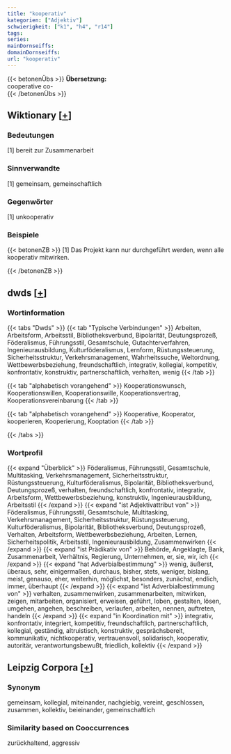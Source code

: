 ```yaml
---
title: "kooperativ"
kategorien: ["Adjektiv"]
schwierigkeit: ["k1", "h4", "r14"]
tags:
series:
mainDornseiffs:
domainDornseiffs:
url: "kooperativ"
---
```


{{< betonenÜbs >}}
**Übersetzung:**  
cooperative co-  
{{< /betonenÜbs >}}

## Wiktionary [[+](https://de.wiktionary.org/wiki/kooperativ)]

### Bedeutungen
[1] bereit zur Zusammenarbeit  

### Sinnverwandte
[1] gemeinsam, gemeinschaftlich  

### Gegenwörter
[1] unkooperativ  

### Beispiele
{{< betonenZB >}}
[1] Das Projekt kann nur durchgeführt werden, wenn alle kooperativ mitwirken.  

{{< /betonenZB >}}


## dwds [[+](https://www.dwds.de/wb/kooperativ)]

### Wortinformation
{{< tabs "Dwds" >}}
{{< tab "Typische Verbindungen" >}}
Arbeiten, Arbeitsform, Arbeitsstil, Bibliotheksverbund, Bipolarität, Deutungsprozeß, Föderalismus, Führungsstil, Gesamtschule, Gutachterverfahren, Ingenieurausbildung, Kulturföderalismus, Lernform, Rüstungssteuerung, Sicherheitsstruktur, Verkehrsmanagement, Wahrheitssuche, Weltordnung, Wettbewerbsbeziehung, freundschaftlich, integrativ, kollegial, kompetitiv, konfrontativ, konstruktiv, partnerschaftlich, verhalten, wenig
{{< /tab >}}

{{< tab "alphabetisch vorangehend" >}}
Kooperationswunsch, Kooperationswillen, Kooperationswille, Kooperationsvertrag, Kooperationsvereinbarung
{{< /tab >}}

{{< tab "alphabetisch vorangehend" >}}
Kooperative, Kooperator, kooperieren, Kooperierung, Kooptation
{{< /tab >}}

{{< /tabs >}}

### Wortprofil
{{< expand "Überblick" >}} Föderalismus, Führungsstil, Gesamtschule, Multitasking, Verkehrsmanagement, Sicherheitsstruktur, Rüstungssteuerung, Kulturföderalismus, Bipolarität, Bibliotheksverbund, Deutungsprozeß, verhalten, freundschaftlich, konfrontativ, integrativ, Arbeitsform, Wettbewerbsbeziehung, konstruktiv, Ingenieurausbildung, Arbeitsstil {{< /expand >}}
{{< expand "ist Adjektivattribut von" >}} Föderalismus, Führungsstil, Gesamtschule, Multitasking, Verkehrsmanagement, Sicherheitsstruktur, Rüstungssteuerung, Kulturföderalismus, Bipolarität, Bibliotheksverbund, Deutungsprozeß, Verhalten, Arbeitsform, Wettbewerbsbeziehung, Arbeiten, Lernen, Sicherheitspolitik, Arbeitsstil, Ingenieurausbildung, Zusammenwirken {{< /expand >}}
{{< expand "ist Prädikativ von" >}} Behörde, Angeklagte, Bank, Zusammenarbeit, Verhältnis, Regierung, Unternehmen, er, sie, wir, ich {{< /expand >}}
{{< expand "hat Adverbialbestimmung" >}} wenig, äußerst, überaus, sehr, einigermaßen, durchaus, bisher, stets, weniger, bislang, meist, genauso, eher, weiterhin, möglichst, besonders, zunächst, endlich, immer, überhaupt {{< /expand >}}
{{< expand "ist Adverbialbestimmung von" >}} verhalten, zusammenwirken, zusammenarbeiten, mitwirken, zeigen, mitarbeiten, organisiert, erweisen, geführt, loben, gestalten, lösen, umgehen, angehen, beschreiben, verlaufen, arbeiten, nennen, auftreten, handeln {{< /expand >}}
{{< expand "in Koordination mit" >}} integrativ, konfrontativ, integriert, kompetitiv, freundschaftlich, partnerschaftlich, kollegial, geständig, altruistisch, konstruktiv, gesprächsbereit, kommunikativ, nichtkooperativ, vertrauensvoll, solidarisch, kooperativ, autoritär, verantwortungsbewußt, friedlich, kollektiv {{< /expand >}}

## Leipzig Corpora [[+](https://corpora.uni-leipzig.de/en/res?word=kooperativ&corpusId=deu_newscrawl-public_2018)]


### Synonym
gemeinsam, kollegial, miteinander, nachgiebig, vereint, geschlossen, zusammen, kollektiv, beieinander, gemeinschaftlich


### Similarity based on Cooccurrences
zurückhaltend, aggressiv

